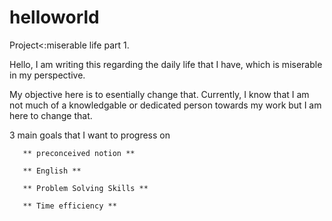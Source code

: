 # helloworld
Project&lt;:miserable life part 1.

 Hello, I am writing this regarding the daily life that I have, which is miserable in my perspective. 

 My objective here is to esentially change that. Currently, I know that I am not much of a knowledgable or dedicated person towards my work but I am here to change that.

   3 main goals that I want to progress on 

       ** preconceived notion **

       ** English **

       ** Problem Solving Skills **

       ** Time efficiency **

  
